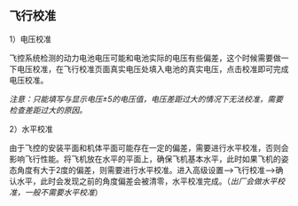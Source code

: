 ## 飞行校准

1）电压校准

飞控系统检测的动力电池电压可能和电池实际的电压有些偏差，这个时候需要做一下电压校准，在飞行校准页面真实电压处填入电池的真实电压，点击校准即可完成电压校准。

*注意：只能填写与显示电压±5的电压值，电压差距过大的情况下无法校准，需要检查差距过大的原因。*

2）水平校准

由于飞控的安装平面和机体平面可能存在一定的偏差，需要进行水平校准，否则会影响飞行性能。将飞机放在水平的平面上，确保飞机基本水平，此时如果飞机的姿态角度有大于2度的偏差，则需要进行水平校准。进入高级设置--\>飞行校准--\>确认水平，此时会发现之前的角度偏差会被清零，水平校准完成。（*出厂会做水平校准，一般不需要水平校准*）



